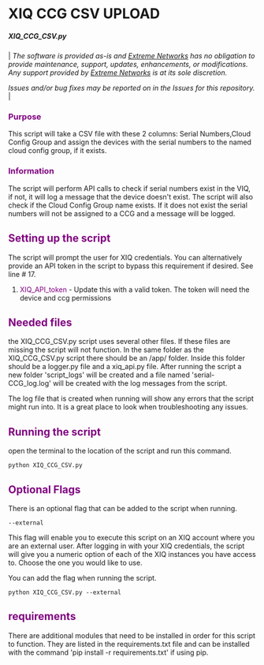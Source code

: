 # XIQ CCG CSV UPLOAD
##### XIQ_CCG_CSV.py

|  _The software is provided as-is and [Extreme Networks](http://www.extremenetworks.com/) has no obligation to provide maintenance, support, updates, enhancements, or modifications. Any support provided by [Extreme Networks](http://www.extremenetworks.com/) is at its sole discretion._

_Issues and/or bug fixes may be reported on in the Issues for this repository._  |

### <span style="color:purple">Purpose</span>
This script will take a CSV file with these 2 columns: Serial Numbers,Cloud Config Group and assign the devices with the serial numbers to the named cloud config group, if it exists. 
### <span style="color:purple">Information</span>
The script will perform API calls to check if serial numbers exist in the VIQ, if not, it will log a message that the device doesn't exist. 
The script will also check if the Cloud Config Group name exists. If it does not exist the serial numbers will not be assigned to a CCG and a message will be logged.
## <span style="color:purple">Setting up the script</span>
The script will prompt the user for XIQ credentials.  You can alternatively provide an API token in the script to bypass this requirement if desired.  See line # 17.
1. <span style="color:purple">XIQ_API_token</span> - Update this with a valid token. The token will need the device and ccg permissions

## <span style="color:purple">Needed files</span>
the XIQ_CCG_CSV.py script uses several other files. If these files are missing the script will not function.
In the same folder as the XIQ_CCG_CSV.py script there should be an /app/ folder. Inside this folder should be a logger.py file and a xiq_api.py file. After running the script a new folder 'script_logs' will be created and a file named 'serial-CCG_log.log' will be created with the log messages from the script.

The log file that is created when running will show any errors that the script might run into. It is a great place to look when troubleshooting any issues.

## <span style="color:purple">Running the script</span>
open the terminal to the location of the script and run this command.

```
python XIQ_CCG_CSV.py
```
## <span style="color:purple">Optional Flags</span>
There is an optional flag that can be added to the script when running.
```
--external
```
This flag will enable you to execute this script on an XIQ account where you are an external user. After logging in with your XIQ credentials, the script will give you a numeric option of each of the XIQ instances you have access to. Choose the one you would like to use.

You can add the flag when running the script.
```
python XIQ_CCG_CSV.py --external
```
## <span style="color:purple">requirements</span>
There are additional modules that need to be installed in order for this script to function. They are listed in the requirements.txt file and can be installed with the command 'pip install -r requirements.txt' if using pip.